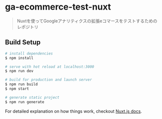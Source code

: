# ga-ecommerce-test-nuxt

> Nuxtを使ってGoogleアナリティクスの拡張eコマースをテストするためのレポジトリ

## Build Setup

``` bash
# install dependencies
$ npm install

# serve with hot reload at localhost:3000
$ npm run dev

# build for production and launch server
$ npm run build
$ npm start

# generate static project
$ npm run generate
```

For detailed explanation on how things work, checkout [Nuxt.js docs](https://nuxtjs.org).
